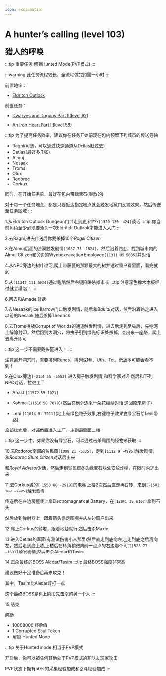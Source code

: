 ```yaml
---
icon: exclamation
---
```


# A hunter’s calling (level 103)
<span style="font-size: 25px;">**猎人的呼唤**</span>

:::tip 重要任务
解锁Hunted Mode(PVP模式)
:::


:::warning
此任务流程较长，全流程做完约需一小时
:::

前置地牢：

+ [Eldritch Outlook](/WynncraftCNguide/guide/dungeon.html#eldritch-outlook)

前置任务：
+ [Dwarves and Doguns Part II(level 92)](/WynncraftCNguide/quests/lvl91-100/level%2092%20-%20Dwarves%20and%20Doguns%20Part%20II.html)
  
+ [An Iron Heart Part II(level 58)](/WynncraftCNguide/quests/lvl51-60/level%2058%20-%20An%20Iron%20Heart%20Part%20II.html)

:::tip
为了提高任务效率，建议你在任务开始前现在包内预留下列城市的传送卷轴
+ Ragni(可选，可以通过快速通道从Detlas赶过去)
+ Detlas(最好多几张)
+ Almuj
+ Nesaak
+ Troms
+ Olux
+ Rodoroc
+ Corkus

同时，在开始任务前，最好在包内带绿宝石(零散的)

对于每一个任务地点，都是只要抵达指定地点就会触发地狱门反胃效果，然后传送至任务区域
:::

1.从Eldritch Outlook Dungeon门口走到底,和???`[1320 130 -424]`谈话
:::tip
你当前角色至少必须要通关一次Eldritch Outlook才能进入大门
:::

2.去Ragni,进去传送后你要杀掉10个*Ragni Citizen*

3.在Almuj后面的沙漠触发剧情`[1087 73 -1824]`，然后沿着路走，找到城市内的Almuj Citizen和旁边的Wynnexcavation Employee`[11311 85 5085]`并对话

4.从NPC旁边的树叶过河,爬上带藤蔓的那颗最大的树并透过窗户看里面，看完就润

5.从`[11342 111 5034]`通过跑酷然后右键陷阱杀掉市长
:::tip
注意深色橡木木板经过就会塌陷！
:::

6.回去和Amadel谈话

7.去Nesaak的Ice Barrow门口触发剧情，随后和*Bak'al*对话，然后沿着路走进入以前的Nesaak,随后杀掉Theorick

8.去Troms挑战Corrupt of Worlds的通道触发剧情，进去后走到尽头后，先挖泥土解除封印，然后回到大洞穴，将虫子引到绿光标识处杀掉，会出来一座塔，爬上去离开即可

:::tip
这一步不需要戴头盔进入！
:::

注意离开洞穴时，需要排列Runes，排列成Nii、Uth、Tol。低版本可能会看不到！

9.在Olux旁边`[-2114 55 -5553]` 进入房子触发剧情,和科学家对话,然后和下列NPC对话，拉进工厂

+ Anast `[11572 59 7071]`
  
+ Kohma `[11516 58 7079]`(然后在他旁边采一朵花继续对话,送回原来房子)
  
+ Leni `[11614 51 7011]`(地上有绿色粒子效果,右键粒子效果放绿宝石给Leni带路)
  
全部拉完后，对话然后进入工厂，走到最里面二楼

:::tip
这一步中，如果你没有绿宝石，可以通过击杀周围的怪物来获取
:::

10.去Rodoroc南部的贫民窟`[1088 21 -5035]`，走到`[1112 9 -4985]`触发剧情，和*Rodoroc Slum Citizen*对话后出来

和*Royal Advisor*对话，然后走到贫民窟尽头绿宝石块处安放炸弹，在限时内逃出来

11.去Corkus城的`[-1550 68 -2919]`的电梯 上楼2次然后直走再右转，来到`[-1502 108 -2885]`触发剧情

传送后在左边房屋楼上拿Electromagnetical Battery，在`[12091 35 6107]`拿到石头

然后放到弹射器上，跟着箭头偷走图腾并从左边窗户出来

12.爬上Corkus的钟塔，跟着地毯就行,然后击杀Maxie

13.进入Detlas的军营(有测试伤害小人那里)然后直走到底向左走,走到底之后再向左，然后走到底上楼,上楼后在转角稍微向前一点点的右边那个入口`[523 77 -1631]`触发剧情,然后击杀Aledar和Tasim

14.击杀最终的BOSS Aledar/Tasim
:::tip
最终BOSS强度非常高

建议做好十足准备后再来攻克！

其中，Tasim比Aledar好打一点

这个最终BOSS是你上阶段先击杀的另一个人
:::


15.结束


奖励
+ 10008000 经验值
+ 1 Corrupted Soul Token
+ 解锁 Hunted Mode

:::tip 关于Hunted mode
相当于PVP模式

开启后，你可以被任何其他处于PVP模式的非队友玩家攻击

PVP状态下拥有50%的采集经验加成和战斗经验加成
:::